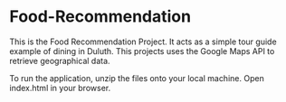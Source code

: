 # Food-Recommendation

This is the Food Recommendation Project. It acts as a simple tour guide
example of dining in Duluth. This projects uses the Google Maps API to retrieve
geographical data.

To run the application, unzip the files onto your local machine. Open index.html
in your browser.